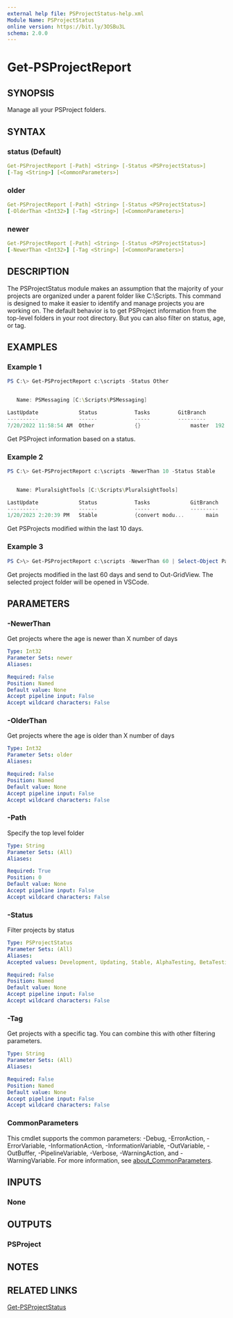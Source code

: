```yaml
---
external help file: PSProjectStatus-help.xml
Module Name: PSProjectStatus
online version: https://bit.ly/3OSBu3L
schema: 2.0.0
---
```


# Get-PSProjectReport

## SYNOPSIS

Manage all your PSProject folders.

## SYNTAX

### status (Default)

```yaml
Get-PSProjectReport [-Path] <String> [-Status <PSProjectStatus>]
[-Tag <String>] [<CommonParameters>]
```

### older

```yaml
Get-PSProjectReport [-Path] <String> [-Status <PSProjectStatus>]
[-OlderThan <Int32>] [-Tag <String>] [<CommonParameters>]
```

### newer

```yaml
Get-PSProjectReport [-Path] <String> [-Status <PSProjectStatus>]
[-NewerThan <Int32>] [-Tag <String>] [<CommonParameters>]
```

## DESCRIPTION

The PSProjectStatus module makes an assumption that the majority of your projects are organized under a parent folder like C:\Scripts. This command is designed to make it easier to identify and manage projects you are working on. The default behavior is to get PSProject information from the top-level folders in your root directory. But you can also filter on status, age, or tag.

## EXAMPLES

### Example 1

```powershell
PS C:\> Get-PSProjectReport c:\scripts -Status Other


   Name: PSMessaging [C:\Scripts\PSMessaging]

LastUpdate             Status            Tasks         GitBranch        Age
----------             ------            -----         ---------        ---
7/20/2022 11:58:54 AM  Other             {}                master  192.02:11
```

Get PSProject information based on a status.

### Example 2

```powershell
PS C:\> Get-PSProjectReport c:\scripts -NewerThan 10 -Status Stable


   Name: PluralsightTools [C:\Scripts\PluralsightTools]

LastUpdate             Status            Tasks             GitBranch        Age
----------             ------            -----             ---------        ---
1/20/2023 2:20:39 PM   Stable            {convert modu...       main   07.23:51
```

Get PSProjects modified within the last 10 days.

### Example 3

```powershell
PS C>\> Get-PSProjectReport c:\scripts -NewerThan 60 | Select-Object Path,Name,Status,Tags,LastUpdate | Out-GridView -Title "Select a project" -OutputMode Single | Foreach-Object { set-location $_.path ; code $_.path }
```

Get projects modified in the last 60 days and send to Out-GridView. The selected project folder will be opened in VSCode.

## PARAMETERS

### -NewerThan

Get projects where the age is newer than X number of days

```yaml
Type: Int32
Parameter Sets: newer
Aliases:

Required: False
Position: Named
Default value: None
Accept pipeline input: False
Accept wildcard characters: False
```

### -OlderThan

Get projects where the age is older than X number of days

```yaml
Type: Int32
Parameter Sets: older
Aliases:

Required: False
Position: Named
Default value: None
Accept pipeline input: False
Accept wildcard characters: False
```

### -Path

Specify the top level folder

```yaml
Type: String
Parameter Sets: (All)
Aliases:

Required: True
Position: 0
Default value: None
Accept pipeline input: False
Accept wildcard characters: False
```

### -Status

Filter projects by status

```yaml
Type: PSProjectStatus
Parameter Sets: (All)
Aliases:
Accepted values: Development, Updating, Stable, AlphaTesting, BetaTesting, ReleaseCandidate, Patching, UnitTesting, AcceptanceTesting, Other, Archive

Required: False
Position: Named
Default value: None
Accept pipeline input: False
Accept wildcard characters: False
```

### -Tag

Get projects with a specific tag. You can combine this with other filtering parameters.

```yaml
Type: String
Parameter Sets: (All)
Aliases:

Required: False
Position: Named
Default value: None
Accept pipeline input: False
Accept wildcard characters: False
```

### CommonParameters

This cmdlet supports the common parameters: -Debug, -ErrorAction, -ErrorVariable, -InformationAction, -InformationVariable, -OutVariable, -OutBuffer, -PipelineVariable, -Verbose, -WarningAction, and -WarningVariable. For more information, see [about_CommonParameters](http://go.microsoft.com/fwlink/?LinkID=113216).

## INPUTS

### None

## OUTPUTS

### PSProject

## NOTES

## RELATED LINKS

[Get-PSProjectStatus](Get-PSProjectStatus.md)
